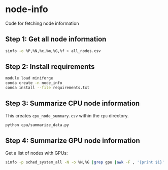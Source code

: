# node-info
Code for fetching node information

## Step 1: Get all node information

```bash
sinfo -o %P,%N,%c,%m,%G,%f > all_nodes.csv
```

## Step 2: Install requirements

```bash
module load miniforge
conda create -n node_info
conda install --file requirements.txt
```

## Step 3: Summarize CPU node information

This creates `cpu_node_summary.csv` within the `cpu` directory.
```bash
python cpu/summarize_data.py
```

## Step 4: Summarize GPU node information

Get a list of nodes with GPUs:
```bash
sinfo -p sched_system_all -N -o %N,%G |grep gpu |awk -F , '{print $1}' > hostname.gpu
```

